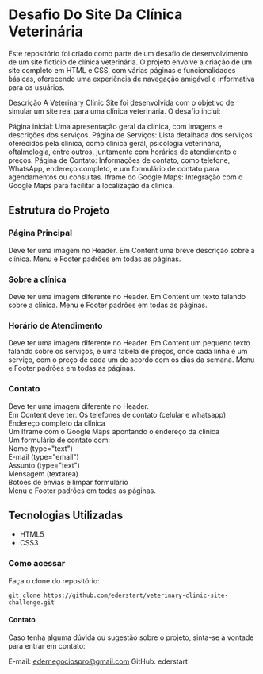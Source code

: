 <h1>Desafio Do Site Da Clínica Veterinária</h1>
Este repositório foi criado como parte de um desafio de desenvolvimento de um site fictício de clínica veterinária. O projeto envolve a criação de um site completo em HTML e CSS, com várias páginas e funcionalidades básicas, oferecendo uma experiência de navegação amigável e informativa para os usuários.

Descrição
A Veterinary Clinic Site foi desenvolvida com o objetivo de simular um site real para uma clínica veterinária. O desafio inclui:

Página inicial: Uma apresentação geral da clínica, com imagens e descrições dos serviços.
Página de Serviços: Lista detalhada dos serviços oferecidos pela clínica, como clínica geral, psicologia veterinária, oftalmologia, entre outros, juntamente com horários de atendimento e preços.
Página de Contato: Informações de contato, como telefone, WhatsApp, endereço completo, e um formulário de contato para agendamentos ou consultas.
Iframe do Google Maps: Integração com o Google Maps para facilitar a localização da clínica.

<h2>Estrutura do Projeto</h2>

<p>
 <h3>Página Principal</h3>
Deve ter uma imagem no Header.
Em Content uma breve descrição sobre a clínica.
Menu e Footer padrões em todas as páginas.
<h3>Sobre a clínica</h3>
Deve ter uma imagem diferente no Header.
Em Content um texto falando sobre a clínica.
Menu e Footer padrões em todas as páginas.
<h3>Horário de Atendimento</h3>
Deve ter uma imagem diferente no Header.
Em Content um pequeno texto falando sobre os serviços, e uma tabela de preços, onde cada linha é um serviço, com o preço de cada um de acordo com os dias da semana.
Menu e Footer padrões em todas as páginas.
</p>
<h3>Contato</h3>
<p>Deve ter uma imagem diferente no Header. <br>
Em Content deve ter:
Os telefones de contato (celular e whatsapp) <br>
Endereço completo da clínica <br>
Um Iframe com o Google Maps apontando o endereço da clínica <br>
Um formulário de contato com:
<br>
Nome (type="text")
<br>
E-mail (type="email")
<br>
Assunto (type="text")
<br>
Mensagem (textarea)
<br>
Botões de envias e limpar formulário
<br>
Menu e Footer padrões em todas as páginas.</p>

<h2>Tecnologias Utilizadas</h2>
<ul>
  <li>HTML5
</li>
<li>
  CSS3
</li>
</ul>

<h3>Como acessar</h3>
<p>Faça o clone do repositório:
</p>
<code>git clone https://github.com/ederstart/veterinary-clinic-site-challenge.git</code>

<h4>Contato</h4>
Caso tenha alguma dúvida ou sugestão sobre o projeto, sinta-se à vontade para entrar em contato:

E-mail: edernegociospro@gmail.com
GitHub: ederstart

